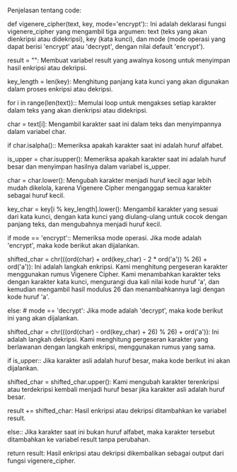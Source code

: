 Penjelasan tentang code:

def vigenere_cipher(text, key, mode='encrypt'):: Ini adalah deklarasi fungsi vigenere_cipher yang mengambil tiga argumen: text (teks yang akan dienkripsi atau didekripsi), key (kata kunci), dan mode (mode operasi yang dapat berisi 'encrypt' atau 'decrypt', dengan nilai default 'encrypt').

result = "": Membuat variabel result yang awalnya kosong untuk menyimpan hasil enkripsi atau dekripsi.

key_length = len(key): Menghitung panjang kata kunci yang akan digunakan dalam proses enkripsi atau dekripsi.

for i in range(len(text)):: Memulai loop untuk mengakses setiap karakter dalam teks yang akan dienkripsi atau didekripsi.

char = text[i]: Mengambil karakter saat ini dalam teks dan menyimpannya dalam variabel char.

if char.isalpha():: Memeriksa apakah karakter saat ini adalah huruf alfabet.

is_upper = char.isupper(): Memeriksa apakah karakter saat ini adalah huruf besar dan menyimpan hasilnya dalam variabel is_upper.

char = char.lower(): Mengubah karakter menjadi huruf kecil agar lebih mudah dikelola, karena Vigenere Cipher menganggap semua karakter sebagai huruf kecil.

key_char = key[i % key_length].lower(): Mengambil karakter yang sesuai dari kata kunci, dengan kata kunci yang diulang-ulang untuk cocok dengan panjang teks, dan mengubahnya menjadi huruf kecil.

if mode == 'encrypt':: Memeriksa mode operasi. Jika mode adalah 'encrypt', maka kode berikut akan dijalankan.

shifted_char = chr(((ord(char) + ord(key_char) - 2 * ord('a')) % 26) + ord('a')): Ini adalah langkah enkripsi. Kami menghitung pergeseran karakter menggunakan rumus Vigenere Cipher. Kami menambahkan karakter teks dengan karakter kata kunci, mengurangi dua kali nilai kode huruf 'a', dan kemudian mengambil hasil modulus 26 dan menambahkannya lagi dengan kode huruf 'a'.

else: # mode == 'decrypt': Jika mode adalah 'decrypt', maka kode berikut ini yang akan dijalankan.

shifted_char = chr(((ord(char) - ord(key_char) + 26) % 26) + ord('a')): Ini adalah langkah dekripsi. Kami menghitung pergeseran karakter yang berlawanan dengan langkah enkripsi, menggunakan rumus yang sama.

if is_upper:: Jika karakter asli adalah huruf besar, maka kode berikut ini akan dijalankan.

shifted_char = shifted_char.upper(): Kami mengubah karakter terenkripsi atau terdekripsi kembali menjadi huruf besar jika karakter asli adalah huruf besar.

result += shifted_char: Hasil enkripsi atau dekripsi ditambahkan ke variabel result.

else:: Jika karakter saat ini bukan huruf alfabet, maka karakter tersebut ditambahkan ke variabel result tanpa perubahan.

return result: Hasil enkripsi atau dekripsi dikembalikan sebagai output dari fungsi vigenere_cipher.
